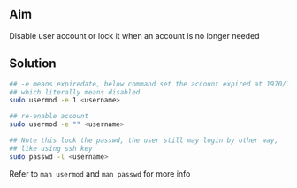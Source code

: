 ## Aim
Disable user account or lock it when an account is no longer needed

## Solution
```bash
## -e means expiredate, below command set the account expired at 1970/1/2
## which literally means disabled
sudo usermod -e 1 <username>

## re-enable account
sudo usermod -e "" <username>

## Note this lock the passwd, the user still may login by other way, 
## like using ssh key
sudo passwd -l <username>
```

Refer to `man usermod` and `man passwd` for more info
